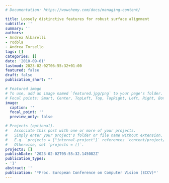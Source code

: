 ```yaml
---
# Documentation: https://wowchemy.com/docs/managing-content/

title: Loosely distinctive features for robust surface alignment
subtitle: ''
summary: ''
authors:
- Andrea Albarelli
- rodola
- Andrea Torsello
tags: []
categories: []
date: '2010-09-01'
lastmod: 2023-02-02T06:55:32+01:00
featured: false
draft: false
publication_short: ""

# Featured image
# To use, add an image named `featured.jpg/png` to your page's folder.
# Focal points: Smart, Center, TopLeft, Top, TopRight, Left, Right, BottomLeft, Bottom, BottomRight.
image:
  caption: ''
  focal_point: ''
  preview_only: false

# Projects (optional).
#   Associate this post with one or more of your projects.
#   Simply enter your project's folder or file name without extension.
#   E.g. `projects = ["internal-project"]` references `content/project/deep-learning/index.md`.
#   Otherwise, set `projects = []`.
projects: []
publishDate: '2023-02-02T05:55:32.145082Z'
publication_types:
- '1'
abstract: ''
publication: '*Proc. European Conference on Computer Vision (ECCV)*'
---
```

